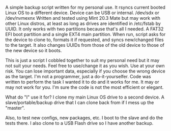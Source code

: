 A simple backup script written for my personal use.
It rsyncs current booted Linux OS to a different device. Device can be USB or internal. /dev/sdx or /dev/nvmexnx
Written and tested using Mint 20.3 Mate but may work with other Linux distros, at least as long as
drives are identified in /etc/fstab by UUID.
It only works with two partitions because that's all I needed. A FAT32 EFI boot partition and a single EXT4 main partition.
When run, script asks for the device to clone to, formats it if requested, and syncs new/changed files to the target.
It also changes UUIDs from those of the old device to those of the new device so it boots.

This is just a script I cobbled together to suit my personal need but it may not suit your needs.
Feel free to use/change it as you wish. Use at your own risk. You can lose important data, especially if
you choose the wrong device as the target.
I'm not a programmer, just a do-it-yourselfer. Code was written to perform the task I wanted it to do and it works for me. It may or may not work for you.
I'm sure the code is not the most efficient or elegant.

What do "I" use it for? I clone my main Linux OS drive to a second device. A slave/portable/backup drive that I can clone back from if I mess up the "master".

Also, to test new configs, new packages, etc. I boot to the slave and do the tests there.
I also clone to a USB Flash drive so I have another backup.
